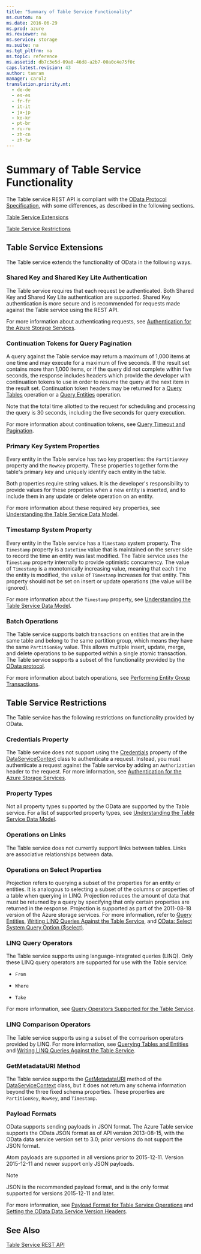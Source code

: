 ```yaml
---
title: "Summary of Table Service Functionality"
ms.custom: na
ms.date: 2016-06-29
ms.prod: azure
ms.reviewer: na
ms.service: storage
ms.suite: na
ms.tgt_pltfrm: na
ms.topic: reference
ms.assetid: db7c3e5d-09a0-46d8-a2b7-00a0c4e75f0c
caps.latest.revision: 43
author: tamram
manager: carolz
translation.priority.mt: 
  - de-de
  - es-es
  - fr-fr
  - it-it
  - ja-jp
  - ko-kr
  - pt-br
  - ru-ru
  - zh-cn
  - zh-tw
---
```

# Summary of Table Service Functionality
The Table service REST API is compliant with the [OData Protocol Specification](http://www.odata.org/), with some differences, as described in the following sections.  
  
 [Table Service Extensions](#TableServiceExtensions)  
  
 [Table Service Restrictions](#TableServiceRestrictions)  
  
##  <a name="TableServiceExtensions"></a> Table Service Extensions  
 The Table service extends the functionality of OData in the following ways.  
  
### Shared Key and Shared Key Lite Authentication  
 The Table service requires that each request be authenticated. Both Shared Key and Shared Key Lite authentication are supported. Shared Key authentication is more secure and is recommended for requests made against the Table service using the REST API.  
  
 For more information about authenticating requests, see [Authentication for the Azure Storage Services](../fileservices/Authentication-for-the-Azure-Storage-Services.md).  
  
### Continuation Tokens for Query Pagination  
 A query against the Table service may return a maximum of 1,000 items at one time and may execute for a maximum of five seconds. If the result set contains more than 1,000 items, or if the query did not complete within five seconds, the response includes headers which provide the developer with continuation tokens to use in order to resume the query at the next item in the result set. Continuation token headers may be returned for a [Query Tables](../fileservices/Query-Tables.md) operation or a [Query Entities](../fileservices/Query-Entities.md) operation.  
  
 Note that the total time allotted to the request for scheduling and processing the query is 30 seconds, including the five seconds for query execution.  
  
 For more information about continuation tokens, see [Query Timeout and Pagination](../fileservices/Query-Timeout-and-Pagination.md).  
  
### Primary Key System Properties  
 Every entity in the Table service has two key properties: the `PartitionKey` property and the `RowKey` property. These properties together form the table's primary key and uniquely identify each entity in the table.  
  
 Both properties require string values. It is the developer's responsibility to provide values for these properties when a new entity is inserted, and to include them in any update or delete operation on an entity.  
  
 For more information about these required key properties, see [Understanding the Table Service Data Model](../fileservices/Understanding-the-Table-Service-Data-Model.md).  
  
### Timestamp System Property  
 Every entity in the Table service has a `Timestamp` system property. The `Timestamp` property is a `DateTime` value that is maintained on the server side to record the time an entity was last modified. The Table service uses the `Timestamp` property internally to provide optimistic concurrency. The value of `Timestamp` is a monotonically increasing value, meaning that each time the entity is modified, the value of `Timestamp` increases for that entity. This property should not be set on insert or update operations (the value will be ignored).  
  
 For more information about the `Timestamp` property, see [Understanding the Table Service Data Model](../fileservices/Understanding-the-Table-Service-Data-Model.md).  
  
### Batch Operations  
 The Table service supports batch transactions on entities that are in the same table and belong to the same partition group, which means they have the same `PartitionKey` value. This allows multiple insert, update, merge, and delete operations to be supported within a single atomic transaction. The Table service supports a subset of the functionality provided by the [OData protocol](http://www.odata.org/).  
  
 For more information about batch operations, see [Performing Entity Group Transactions](../fileservices/Performing-Entity-Group-Transactions.md).  
  
##  <a name="TableServiceRestrictions"></a> Table Service Restrictions  
 The Table service has the following restrictions on functionality provided by OData.  
  
### Credentials Property  
 The Table service does not support using the [Credentials](http://go.microsoft.com/fwlink/?LinkId=154550) property of the [DataServiceContext](http://go.microsoft.com/fwlink/?linkid=151839) class to authenticate a request. Instead, you must authenticate a request against the Table service by adding an `Authorization` header to the request. For more information, see [Authentication for the Azure Storage Services](../fileservices/Authentication-for-the-Azure-Storage-Services.md).  
  
### Property Types  
 Not all property types supported by the OData are supported by the Table service. For a list of supported property types, see [Understanding the Table Service Data Model](../fileservices/Understanding-the-Table-Service-Data-Model.md).  
  
### Operations on Links  
 The Table service does not currently support links between tables. Links are associative relationships between data.  
  
### Operations on Select Properties  
 Projection refers to querying a subset of the properties for an entity or entities. It is analogous to selecting a subset of the columns or properties of a table when querying in LINQ. Projection reduces the amount of data that must be returned by a query by specifying that only certain properties are returned in the response. Projection is supported as part of the 2011-08-18 version of the Azure storage services. For more information, refer to [Query Entities](../fileservices/Query-Entities.md), [Writing LINQ Queries Against the Table Service](../fileservices/Writing-LINQ-Queries-Against-the-Table-Service.md), and [OData: Select System Query Option ($select)](http://www.odata.org/).  
  
### LINQ Query Operators  
 The Table service supports using language-integrated queries (LINQ). Only these LINQ query operators are supported for use with the Table service:  
  
-   `From`  
  
-   `Where`  
  
-   `Take`  
  
 For more information, see [Query Operators Supported for the Table Service](../fileservices/Query-Operators-Supported-for-the-Table-Service.md).  
  
### LINQ Comparison Operators  
 The Table service supports using a subset of the comparison operators provided by LINQ. For more information, see [Querying Tables and Entities](../fileservices/Querying-Tables-and-Entities.md) and [Writing LINQ Queries Against the Table Service](../fileservices/Writing-LINQ-Queries-Against-the-Table-Service.md).  
  
### GetMetadataURI Method  
 The Table service supports the [GetMetadataURI](http://msdn.microsoft.com/library/system.data.services.client.dataservicecontext.getmetadatauri.aspx) method of the [DataServiceContext](http://msdn.microsoft.com/library/system.data.services.client.dataservicecontext.aspx) class, but it does not return any schema information beyond the three fixed schema properties. These properties are `PartitionKey`, `RowKey`, and `Timestamp`.  
  
### Payload Formats  
 OData supports sending payloads in JSON format. The Azure Table service supports the OData JSON format as of API version 2013-08-15, with the OData data service version set to 3.0; prior versions do not support the JSON format.  
  
 Atom payloads are supported in all versions prior to 2015-12-11. Version 2015-12-11 and newer support only JSON payloads.  
  
> [!NOTE]
>  JSON is the recommended payload format, and is the only format supported for versions 2015-12-11 and later.  
  
 For more information, see [Payload Format for Table Service Operations](../fileservices/Payload-Format-for-Table-Service-Operations.md) and [Setting the OData Data Service Version Headers](../fileservices/Setting-the-OData-Data-Service-Version-Headers.md).  
  
## See Also  
 [Table Service REST API](../fileservices/Table-Service-REST-API.md)